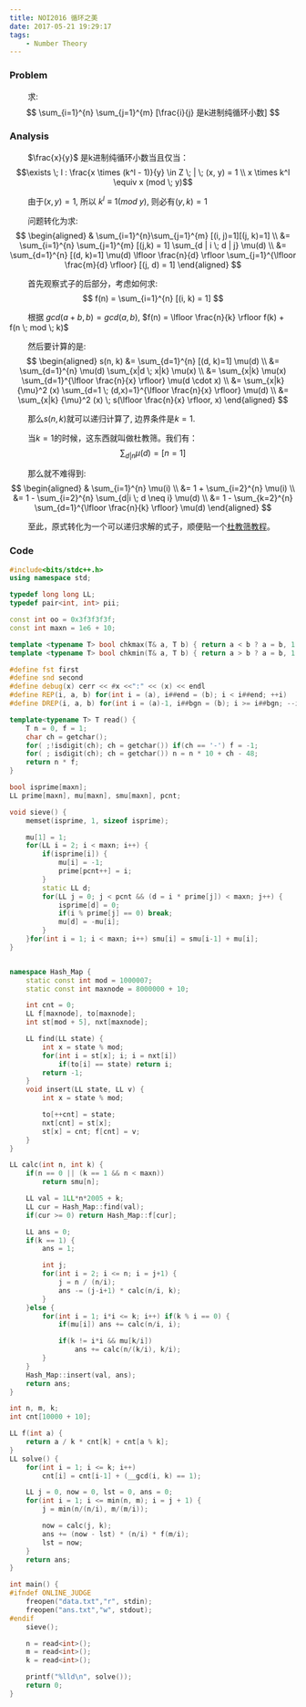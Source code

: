 ```yaml
---
title: NOI2016 循环之美
date: 2017-05-21 19:29:17
tags:
    - Number Theory
---
```


### Problem

&emsp;&emsp;
求:
    $$ \sum_{i=1}^{n} \sum_{j=1}^{m} [\frac{i}{j} 是k进制纯循环小数] $$

### Analysis

&emsp;&emsp;
$\frac{x}{y}$ 是k进制纯循环小数当且仅当：
    $$\exists \; l : \frac{x \times (k^l - 1)}{y} \in Z \; | \; (x, y) = 1 \\ 
    x \times k^l \equiv x (mod \; y)$$

&emsp;&emsp;
由于$(x, y) = 1$, 所以 $k^l \equiv 1 (mod \; y)$, 则必有$(y, k) = 1$

<!--more-->
&emsp;&emsp;
问题转化为求:
$$ 
\begin{aligned} 
    & \sum_{i=1}^{n}\sum_{j=1}^{m} [(i, j)=1][(j, k)=1] \\
    &= \sum_{i=1}^{n} \sum_{j=1}^{m} [(j,k) = 1] \sum_{d | i \; d | j} \mu(d) \\
    &= \sum_{d=1}^{n} [(d, k)=1] \mu(d) \lfloor \frac{n}{d} \rfloor \sum_{j=1}^{\lfloor \frac{m}{d} \rfloor} [(j, d) = 1]
\end{aligned}
$$

&emsp;&emsp;
首先观察式子的后部分，考虑如何求:
    $$ f(n) = \sum_{i=1}^{n} [(i, k) = 1] $$

&emsp;&emsp;
根据 $gcd(a+b, b) = gcd(a, b)$, $f(n) = \lfloor \frac{n}{k} \rfloor f(k) + f(n \; mod \; k)$

&emsp;&emsp;
然后要计算的是:
$$ 
\begin{aligned} 
    s(n, k) &= \sum_{d=1}^{n} [(d, k)=1] \mu(d) \\
            &= \sum_{d=1}^{n} \mu(d) \sum_{x|d \; x|k} \mu(x) \\
            &= \sum_{x|k} \mu(x) \sum_{d=1}^{\lfloor \frac{n}{x} \rfloor} \mu(d \cdot x) \\
            &= \sum_{x|k} {\mu}^2 (x) \sum_{d=1 \; (d,x)=1}^{\lfloor \frac{n}{x} \rfloor} \mu(d) \\
            &= \sum_{x|k} {\mu}^2 (x) \; s(\lfloor \frac{n}{x} \rfloor, x)
\end{aligned}
$$ 

&emsp;&emsp;
那么$s(n, k)$就可以递归计算了, 边界条件是$k = 1$.

&emsp;&emsp;
当$k=1$的时候，这东西就叫做杜教筛。我们有：
    $$ \sum_{d|n} \mu(d) = [n=1] $$

&emsp;&emsp;
那么就不难得到:
$$ 
\begin{aligned} 
    & \sum_{i=1}^{n} \mu(i) \\
    &= 1 + \sum_{i=2}^{n} \mu(i) \\
    &= 1 - \sum_{i=2}^{n} \sum_{d|i \; d \neq i} \mu(d) \\
    &= 1 - \sum_{k=2}^{n} \sum_{d=1}^{\lfloor \frac{n}{k} \rfloor} \mu(d)
\end{aligned}
$$

&emsp;&emsp;
至此，原式转化为一个可以递归求解的式子，顺便贴一个[杜教筛教程](http://blog.csdn.net/skywalkert/article/details/50500009)。

### Code 
``` cpp
#include<bits/stdc++.h>
using namespace std;

typedef long long LL;
typedef pair<int, int> pii;

const int oo = 0x3f3f3f3f;
const int maxn = 1e6 + 10;

template <typename T> bool chkmax(T& a, T b) { return a < b ? a = b, 1 : 0; }
template <typename T> bool chkmin(T& a, T b) { return a > b ? a = b, 1 : 0; }

#define fst first
#define snd second
#define debug(x) cerr << #x <<":" << (x) << endl
#define REP(i, a, b) for(int i = (a), i##end = (b); i < i##end; ++i)
#define DREP(i, a, b) for(int i = (a)-1, i##bgn = (b); i >= i##bgn; --i)

template<typename T> T read() {
	T n = 0, f = 1;
	char ch = getchar();
	for( ;!isdigit(ch); ch = getchar()) if(ch == '-') f = -1;
	for( ; isdigit(ch); ch = getchar()) n = n * 10 + ch - 48;
	return n * f;
}

bool isprime[maxn];
LL prime[maxn], mu[maxn], smu[maxn], pcnt;

void sieve() {
    memset(isprime, 1, sizeof isprime);

    mu[1] = 1;
    for(LL i = 2; i < maxn; i++) {
        if(isprime[i]) {
            mu[i] = -1;
            prime[pcnt++] = i;
        }
        static LL d;
        for(LL j = 0; j < pcnt && (d = i * prime[j]) < maxn; j++) {
            isprime[d] = 0;
            if(i % prime[j] == 0) break;
            mu[d] = -mu[i];
        }
    }for(int i = 1; i < maxn; i++) smu[i] = smu[i-1] + mu[i];
}


namespace Hash_Map {
    static const int mod = 1000007;
    static const int maxnode = 8000000 + 10;

    int cnt = 0;
    LL f[maxnode], to[maxnode];
    int st[mod + 5], nxt[maxnode];

    LL find(LL state) {
        int x = state % mod;
        for(int i = st[x]; i; i = nxt[i]) 
            if(to[i] == state) return i;
        return -1;
    }
    void insert(LL state, LL v) {
        int x = state % mod;

        to[++cnt] = state;
        nxt[cnt] = st[x];
        st[x] = cnt; f[cnt] = v;
    }
}

LL calc(int n, int k) {
    if(n == 0 || (k == 1 && n < maxn)) 
        return smu[n];

    LL val = 1LL*n*2005 + k;
    LL cur = Hash_Map::find(val);
    if(cur >= 0) return Hash_Map::f[cur];

    LL ans = 0;
    if(k == 1) {
        ans = 1;

        int j;
        for(int i = 2; i <= n; i = j+1) {
            j = n / (n/i);
            ans -= (j-i+1) * calc(n/i, k);
        }
    }else {
        for(int i = 1; i*i <= k; i++) if(k % i == 0) {
            if(mu[i]) ans += calc(n/i, i);

            if(k != i*i && mu[k/i]) 
                ans += calc(n/(k/i), k/i); 
        }
    }
    Hash_Map::insert(val, ans);
    return ans;
}

int n, m, k;
int cnt[10000 + 10];

LL f(int a) {
    return a / k * cnt[k] + cnt[a % k];
}
LL solve() {
    for(int i = 1; i <= k; i++) 
        cnt[i] = cnt[i-1] + (__gcd(i, k) == 1);

    LL j = 0, now = 0, lst = 0, ans = 0;
    for(int i = 1; i <= min(n, m); i = j + 1) {
        j = min(n/(n/i), m/(m/i));

        now = calc(j, k);
        ans += (now - lst) * (n/i) * f(m/i);
        lst = now;
    }
    return ans;
}

int main() {
#ifndef ONLINE_JUDGE
    freopen("data.txt","r", stdin);
    freopen("ans.txt","w", stdout);
#endif
    sieve();

    n = read<int>();
    m = read<int>();
    k = read<int>();

    printf("%lld\n", solve());
    return 0;
}
```
